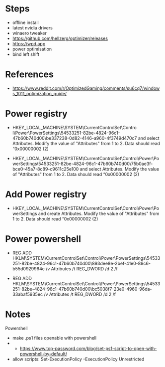 # Steps
 - offline install
 - latest nvidia drivers
 - winaero tweaker
 - https://github.com/hellzerg/optimizer/releases
 - https://wpd.app
 - power optimisation 
 - bind left shift

# References
 - https://www.reddit.com/r/OptimizedGaming/comments/su6cq7/windows_1011_optimization_guide/
 
# Power registry
 - HKEY_LOCAL_MACHINE\SYSTEM\CurrentControlSet\Contro l\Power\PowerSettings\54533251-82be-4824-96c1-47b60b740d00\be337238-0d82-4146-a960-4f3749d470c7 and select Attributes. Modify the value of "Attributes" from 1 to 2. Data should read “0x00000002 (2)
 
 - HKEY_LOCAL_MACHINE\SYSTEM\CurrentControlSet\Control\Power\PowerSettings\54533251-82be-4824-96c1-47b60b740d00\75b0ae3f-bce0-45a7-8c89-c9611c25e100 and select Attributes. Modify the value of "Attributes" from 1 to 2. Data should read “0x00000002 (2)
 
# Add Power registry
 - HKEY_LOCAL_MACHINE\SYSTEM\CurrentControlSet\Control\Power\PowerSettings and create Attributes. Modify the value of "Attributes" from 1 to 2. Data should read “0x00000002 (2)
 
 # Power powershell
  - REG ADD HKLM\SYSTEM\CurrentControlSet\Control\Power\PowerSettings\54533251-82be-4824-96c1-47b60b740d00\893dee8e-2bef-41e0-89c6-b55d0929964c /v Attributes /t REG_DWORD /d 2 /f
  
  - REG ADD HKLM\SYSTEM\CurrentControlSet\Control\Power\PowerSettings\54533251-82be-4824-96c1-47b60b740d00\bc5038f7-23e0-4960-96da-33abaf5935ec /v Attributes /t REG_DWORD /d 2 /f
  
# Notes
Powershell 
 - make .ps1 files openable with powershell
  - - https://www.top-password.com/blog/set-ps1-script-to-open-with-powershell-by-default/
 - allow scripts: Set-ExecutionPolicy -ExecutionPolicy Unrestricted
   
